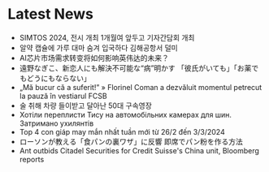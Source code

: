 # Latest News
-  SIMTOS 2024, 전시 개최 1개월여 앞두고 기자간담회 개최
-  알약 캡슐에 가루 대마 숨겨 입국하다 김해공항서 덜미
-  AI芯片市场需求转变将如何影响英伟达的未来？
-  遠野なぎこ、新恋人にも解決不可能な“病”明かす 「彼氏がいても」「お薬でもどうにもならない」
-  „Mă bucur că a suferit!” » Florinel Coman a dezvăluit momentul petrecut la pauză în vestiarul FCSB
-  술 취해 차량 들이받고 달아난 50대 구속영장
-  Хотіли переплисти Тису на автомобільних камерах для шин. Затримано ухилянтів
-  Top 4 con giáp may mắn nhất tuần mới từ 26/2 đến 3/3/2024
-  ローソンが教える「食パンの裏ワザ」に反響 即席でパン粉を作る方法
-  Ant outbids Citadel Securities for Credit Suisse's China unit, Bloomberg reports
